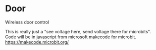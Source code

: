 # Door
Wireless door control

This is really just a "see voltage here, send voltage there for microbits".
Code will be in javascript from microsoft makecode for microbit.
https://makecode.microbit.org/
